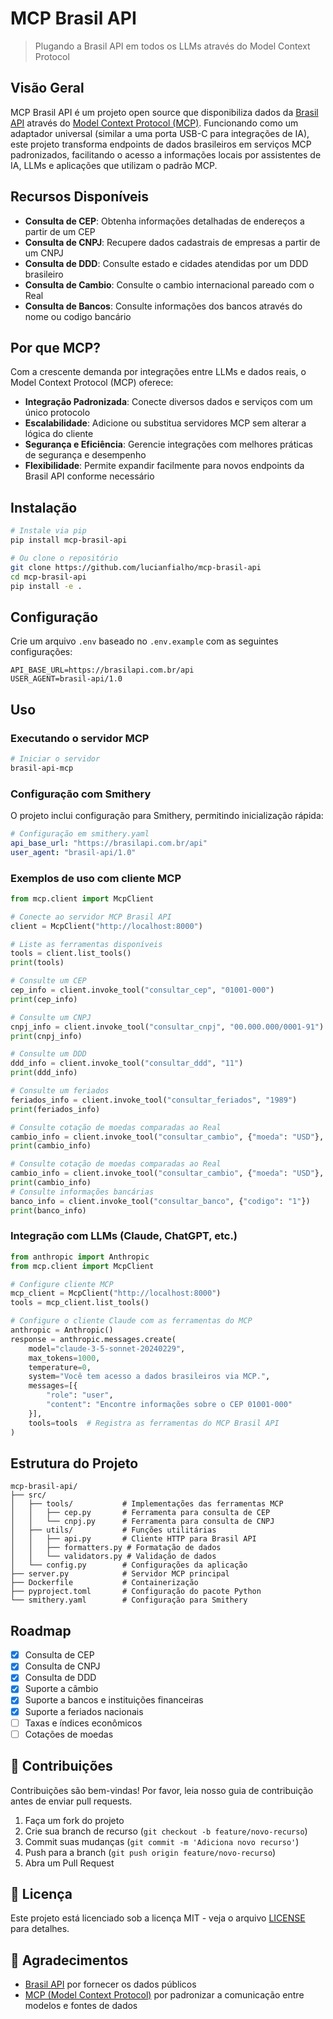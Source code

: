 # MCP Brasil API

> Plugando a Brasil API em todos os LLMs através do Model Context Protocol

## Visão Geral

MCP Brasil API é um projeto open source que disponibiliza dados da [Brasil API](https://brasilapi.com.br) através do [Model Context Protocol (MCP)](https://github.com/anthropics/anthropic-cookbook/tree/main/model_context_protocol). Funcionando como um adaptador universal (similar a uma porta USB-C para integrações de IA), este projeto transforma endpoints de dados brasileiros em serviços MCP padronizados, facilitando o acesso a informações locais por assistentes de IA, LLMs e aplicações que utilizam o padrão MCP.

## Recursos Disponíveis

- **Consulta de CEP**: Obtenha informações detalhadas de endereços a partir de um CEP
- **Consulta de CNPJ**: Recupere dados cadastrais de empresas a partir de um CNPJ
- **Consulta de DDD**: Consulte estado e cidades atendidas por um DDD brasileiro
- **Consulta de Cambio**: Consulte o cambio internacional pareado com o Real
- **Consulta de Bancos**: Consulte informações dos bancos através do nome ou codigo bancário

## Por que MCP?

Com a crescente demanda por integrações entre LLMs e dados reais, o Model Context Protocol (MCP) oferece:

- **Integração Padronizada**: Conecte diversos dados e serviços com um único protocolo
- **Escalabilidade**: Adicione ou substitua servidores MCP sem alterar a lógica do cliente
- **Segurança e Eficiência**: Gerencie integrações com melhores práticas de segurança e desempenho
- **Flexibilidade**: Permite expandir facilmente para novos endpoints da Brasil API conforme necessário

## Instalação

```bash
# Instale via pip
pip install mcp-brasil-api

# Ou clone o repositório
git clone https://github.com/lucianfialho/mcp-brasil-api
cd mcp-brasil-api
pip install -e .
```

## Configuração

Crie um arquivo `.env` baseado no `.env.example` com as seguintes configurações:

```
API_BASE_URL=https://brasilapi.com.br/api
USER_AGENT=brasil-api/1.0
```

## Uso

### Executando o servidor MCP

```bash
# Iniciar o servidor
brasil-api-mcp
```

### Configuração com Smithery

O projeto inclui configuração para Smithery, permitindo inicialização rápida:

```yaml
# Configuração em smithery.yaml
api_base_url: "https://brasilapi.com.br/api"
user_agent: "brasil-api/1.0"
```

### Exemplos de uso com cliente MCP

```python
from mcp.client import McpClient

# Conecte ao servidor MCP Brasil API
client = McpClient("http://localhost:8000")

# Liste as ferramentas disponíveis
tools = client.list_tools()
print(tools)

# Consulte um CEP
cep_info = client.invoke_tool("consultar_cep", "01001-000")
print(cep_info)

# Consulte um CNPJ
cnpj_info = client.invoke_tool("consultar_cnpj", "00.000.000/0001-91")
print(cnpj_info)

# Consulte um DDD
ddd_info = client.invoke_tool("consultar_ddd", "11")
print(ddd_info)

# Consulte um feriados
feriados_info = client.invoke_tool("consultar_feriados", "1989")
print(feriados_info)

# Consulte cotação de moedas comparadas ao Real
cambio_info = client.invoke_tool("consultar_cambio", {"moeda": "USD"}, {"data": "2025-05-02"})
print(cambio_info)

# Consulte cotação de moedas comparadas ao Real
cambio_info = client.invoke_tool("consultar_cambio", {"moeda": "USD"}, {"data": "2025-05-02"})
print(cambio_info)
# Consulte informações bancárias
banco_info = client.invoke_tool("consultar_banco", {"codigo": "1"})
print(banco_info)
```

### Integração com LLMs (Claude, ChatGPT, etc.)

```python
from anthropic import Anthropic
from mcp.client import McpClient

# Configure cliente MCP
mcp_client = McpClient("http://localhost:8000")
tools = mcp_client.list_tools()

# Configure o cliente Claude com as ferramentas do MCP
anthropic = Anthropic()
response = anthropic.messages.create(
    model="claude-3-5-sonnet-20240229",
    max_tokens=1000,
    temperature=0,
    system="Você tem acesso a dados brasileiros via MCP.",
    messages=[{
        "role": "user", 
        "content": "Encontre informações sobre o CEP 01001-000"
    }],
    tools=tools  # Registra as ferramentas do MCP Brasil API
)
```

## Estrutura do Projeto

```
mcp-brasil-api/
├── src/
│   ├── tools/           # Implementações das ferramentas MCP
│   │   ├── cep.py       # Ferramenta para consulta de CEP
│   │   └── cnpj.py      # Ferramenta para consulta de CNPJ
│   ├── utils/           # Funções utilitárias
│   │   ├── api.py       # Cliente HTTP para Brasil API
│   │   ├── formatters.py # Formatação de dados
│   │   └── validators.py # Validação de dados
│   └── config.py        # Configurações da aplicação
├── server.py            # Servidor MCP principal
├── Dockerfile           # Containerização
├── pyproject.toml       # Configuração do pacote Python
└── smithery.yaml        # Configuração para Smithery
```

## Roadmap

- [x] Consulta de CEP
- [x] Consulta de CNPJ
- [x] Consulta de DDD
- [x] Suporte a câmbio
- [x] Suporte a bancos e instituições financeiras
- [x] Suporte a feriados nacionais
- [ ] Taxas e índices econômicos
- [ ] Cotações de moedas

## 🤝 Contribuições

Contribuições são bem-vindas! Por favor, leia nosso guia de contribuição antes de enviar pull requests.

1. Faça um fork do projeto
2. Crie sua branch de recurso (`git checkout -b feature/novo-recurso`)
3. Commit suas mudanças (`git commit -m 'Adiciona novo recurso'`)
4. Push para a branch (`git push origin feature/novo-recurso`)
5. Abra um Pull Request

## 📄 Licença

Este projeto está licenciado sob a licença MIT - veja o arquivo [LICENSE](LICENSE) para detalhes.

## 🙏 Agradecimentos

- [Brasil API](https://brasilapi.com.br) por fornecer os dados públicos
- [MCP (Model Context Protocol)](https://github.com/anthropics/anthropic-cookbook/tree/main/model_context_protocol) por padronizar a comunicação entre modelos e fontes de dados
